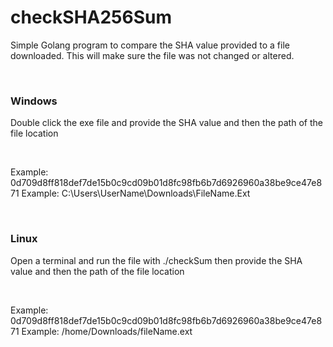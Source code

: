 # checkSHA256Sum
Simple Golang program to compare the SHA value provided to a file downloaded.
This will make sure the file was not changed or altered.

<br>

### Windows
Double click the exe file and provide the SHA value and then the path of the file location

<br>

Example: 0d709d8ff818def7de15b0c9cd09b01d8fc98fb6b7d6926960a38be9ce47e871
Example: C:\Users\UserName\Downloads\FileName.Ext

<br>

### Linux
Open a terminal and run the file with ./checkSum then provide the SHA value and then the path of the file location

<br>

Example: 0d709d8ff818def7de15b0c9cd09b01d8fc98fb6b7d6926960a38be9ce47e871
Example: /home/Downloads/fileName.ext
